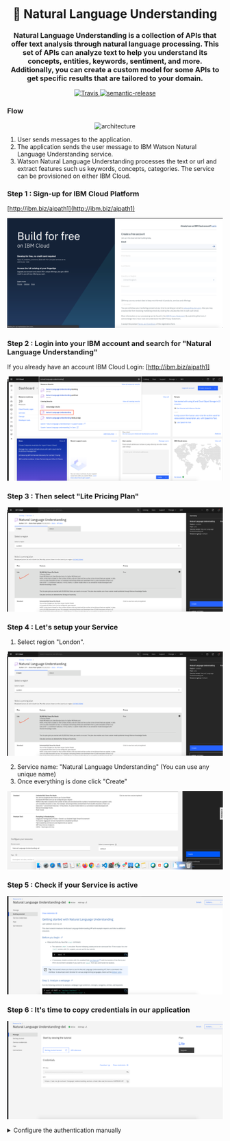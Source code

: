 <h1 align="center" style="border-bottom: none;">🔎 Natural Language Understanding  </h1>
<h3 align="center">Natural Language Understanding is a collection of APIs that offer text analysis through natural language processing. This set of APIs can analyze text to help you understand its concepts, entities, keywords, sentiment, and more. Additionally, you can create a custom model for some APIs to get specific results that are tailored to your domain.</h3>
<p align="center">
  <a href="http://travis-ci.org/watson-developer-cloud/natural-language-understanding-code-pattern">
    <img alt="Travis" src="https://travis-ci.org/watson-developer-cloud/natural-language-understanding-code-pattern.svg?branch=master">
  </a>
  <a href="#badge">
    <img alt="semantic-release" src="https://img.shields.io/badge/%20%20%F0%9F%93%A6%F0%9F%9A%80-semantic--release-e10079.svg">
  </a>
</p>
</p>

### Flow

<p align="center">
  <img alt="architecture" width="600" src="./public/architecture.png">
</p>

1. User sends messages to the application.
1. The application sends the user message to IBM Watson Natural Language Understanding service.
1. Watson Natural Language Understanding processes the text or url and extract features such us keywords, concepts, categories. The service can be provisioned on either IBM Cloud.


### Step 1 : Sign-up for IBM Cloud Platform

[http://ibm.biz/aipath1](http://ibm.biz/aipath1)


![GitHub Logo](public/1.png)


### Step 2 : Login into your IBM account and search for "Natural Language Understanding"

If you already have an account IBM Cloud Login: [http://ibm.biz/aipath1] 

![GitHub Logo](public/2.png)


### Step 3 : Then select "Lite Pricing Plan" 

![GitHub Logo](public/3.png)


### Step 4 : Let's setup your Service

1. Select region "London".

![GitHub Logo](public/3.png)

2. Service name: "Natural Language Understanding" (You can use any unique name)
3. Once everything is done click "Create"

![GitHub Logo](public/4.png)


### Step 5 : Check if your Service is active


![GitHub Logo](public/5.png)


### Step 6 : It's time to copy credentials in our application

![GitHub Logo](public/6.png)

<details>
<summary>Configure the authentication manually</summary>

1.  In the application folder, copy the _.env.example_ file and create a file called _.env_

    ```
    cp .env.example .env
    ```

2.  Open the _.env_ file and add the service credentials depending on your environment.

    Example _.env_ file that configures the `apikey` and `url` for a Natural Language Understanding service instance hosted in the US East region:

    ```
    NATURAL_LANGUAGE_UNDERSTANDING_IAM_APIKEY=<API Key>
    NATURAL_LANGUAGE_UNDERSTANDING_URL=https://api.us-east.natural-language-understanding.watson.cloud.ibm.com/
    ```
![GitHub Logo](public/7.png)


## Running locally

1. Install the dependencies

   ```
   npm install
   ```

2. Build the application

   ```
   npm run build
   ```

3. Run the application

   ```
   npm run dev
   ```

4. View the application in a browser at `localhost:5000`

![GitHub Logo](public/8.png)


